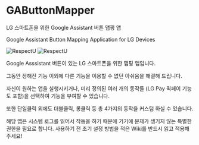 # GAButtonMapper
LG 스마트폰을 위한 Google Assistant 버튼 맵핑 앱

Google Assistant Button Mapping Application for LG Devices



<img alt="RespectU" src="https://raw.github.com/URK96/GAButtonMapper/blob/master/Image/1.png" style="max-width: 80%">
<img alt="RespectU" src="https://raw.github.com/URK96/GAButtonMapper/blob/master/Image/2.png" style="max-width: 80%">



Google Asssistant 버튼이 있는 LG 스마트폰을 위한 맵핑 앱입니다.

그동안 정해진 기능 이외에 다른 기능을 이용할 수 없던 아쉬움을 해결해 드립니다.


자신이 원하는 앱을 실행시키거나, 미리 정의된 여러 개의 동작들 (LG Pay 퀵페이 기능도 포함)을 선택하여 기능을 부여할 수 있습니다.

또한 단일클릭 외에도 더블클릭, 롱클릭 등 총 4가지의 동작을 커스텀 하실 수 있습니다.



해당 앱은 시스템 로그를 읽어서 작동을 하기 때문에 기기에 문제가 생기지 않는 특별한 권한을 필요로 합니다.
사용하기 전 초기 설정 방법을 적은 Wiki를 반드시 읽고 적용해주세요!